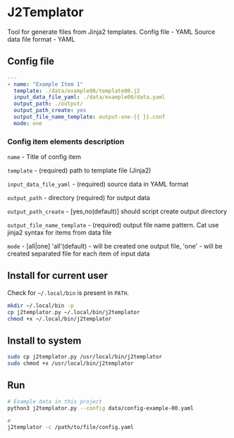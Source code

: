 # J2Templator

Tool for generate files from Jinja2 templates.
Config file - YAML
Source data file format - YAML

## Config file 

```yaml
---
- name: "Example Item 1" 
  template: ./data/example00/template00.j2
  input_data_file_yaml: ./data/example00/data.yaml
  output_path: ./output/
  output_path_create: yes
  output_file_name_template: output-one-{{ }}.conf
  mode: one
```

### Config item elements description

`name` - Title of config item

`template` - (required) path to template file (Jinja2)

`input_data_file_yaml` - (required) source data in YAML format

`output_path` - directory (required) for output data

`output_path_create` - [yes,no(default)] should script create output directory

`output_file_name_template` - (required) output file name pattern. Cat use jinja2 syntax for items from data file

`mode` - [all|one] 'all'(default) -  will be created one output file, 'one' - will be created separated file for each item of input data

## Install for current user 

Check for `~/.local/bin` is present in `PATH`.

```bash
mkdir ~/.local/bin -p
cp j2templator.py ~/.local/bin/j2templator
chmod +x ~/.local/bin/j2templator
```

## Install to system 

```bash
sudo cp j2templator.py /usr/local/bin/j2templator
sudo chmod +x /usr/local/bin/j2templator
```

## Run

```bash
# Example data in this project
python3 j2templator.py --config data/config-example-00.yaml

# 
j2templator -c /path/to/file/config.yaml
```